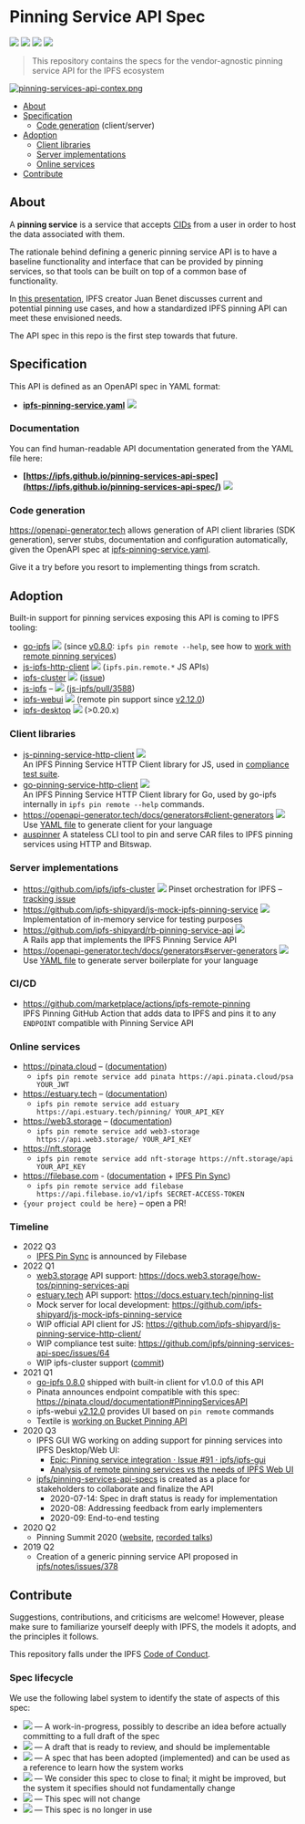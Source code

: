 # Pinning Service API Spec

[![](https://img.shields.io/badge/made%20by-Protocol%20Labs-blue.svg?style=flat-square)](http://protocol.ai)
[![](https://img.shields.io/badge/project-IPFS-blue.svg?style=flat-square)](https://ipfs.io/)
[![](https://github.com/ipfs/pinning-services-api-spec/workflows/Lint/badge.svg?branch=main)](https://github.com/ipfs/pinning-services-api-spec/actions?query=workflow%3ALint+branch%3Amain)
[![](https://img.shields.io/badge/status-stable-brightgreen.svg?style=flat-square)](https://github.com/ipfs/specs/#understanding-the-meaning-of-the-spec-badges-and-their-lifecycle)

> This repository contains the specs for the vendor-agnostic pinning service API for the IPFS ecosystem

[![pinning-services-api-contex.png](https://user-images.githubusercontent.com/157609/108572745-438fc300-7313-11eb-93c3-c8b29c0da988.png)](#about)

- [About](#about)
- [Specification](#specification)
  - [Code generation](#code-generation) (client/server)
- [Adoption](#adoption)
  - [Client libraries](#client-libraries)
  - [Server implementations](#server-implementations)
  - [Online services](#online-services)
- [Contribute](#contribute)

## About

A **pinning service** is a service that accepts [CIDs](https://github.com/ipld/cid/) from a user in order to host the data associated with them.

The rationale behind defining a generic pinning service API is to have a baseline functionality and interface that can be provided by pinning services, so that tools can be built on top of a common base of functionality. 

In [this presentation](https://youtu.be/Pcv8Bt4HMVU), IPFS creator Juan Benet discusses current and potential pinning use cases, and how a standardized IPFS pinning API can meet these envisioned needs. 

The API spec in this repo is the first step towards that future.

## Specification 

This API is defined as an OpenAPI spec in YAML format:

* **[ipfs-pinning-service.yaml](./ipfs-pinning-service.yaml)** ![](https://img.shields.io/badge/status-stable-brightgreen.svg?style=flat-square)


### Documentation

You can find human-readable API documentation generated from the YAML file here:

- **[https://ipfs.github.io/pinning-services-api-spec](https://ipfs.github.io/pinning-services-api-spec/)** ![](https://img.shields.io/badge/status-stable-brightgreen.svg?style=flat-square)

### Code generation

https://openapi-generator.tech allows generation of API client libraries (SDK generation), server stubs, documentation and configuration automatically, given the OpenAPI spec at [ipfs-pinning-service.yaml](./ipfs-pinning-service.yaml).

Give it a try before you resort to implementing things from scratch.

## Adoption

Built-in support for pinning services exposing this API is coming to IPFS tooling: 
  - [go-ipfs](https://github.com/ipfs/go-ipfs)  ![](https://img.shields.io/badge/status-stable-brightgreen.svg?style=flat-square) (since [v0.8.0](https://github.com/ipfs/go-ipfs/releases/v0.8.0): `ipfs pin remote --help`, see how to [work with remote pinning services](https://docs.ipfs.io/how-to/work-with-pinning-services/))
  - [js-ipfs-http-client](https://www.npmjs.com/package/ipfs-http-client) ![](https://img.shields.io/badge/status-stable-brightgreen.svg?style=flat-square) (`ipfs.pin.remote.*` JS APIs)
  - [ipfs-cluster](https://cluster.ipfs.io) ![](https://img.shields.io/badge/status-wip-orange.svg?style=flat-square) ([issue](https://github.com/ipfs/ipfs-cluster/issues/1213))
  - [js-ipfs](https://github.com/ipfs/js-ipfs#readme) – ![](https://img.shields.io/badge/status-wip-orange.svg?style=flat-square) ([js-ipfs/pull/3588](https://github.com/ipfs/js-ipfs/pull/3588))
  - [ipfs-webui](https://github.com/ipfs-shipyard/ipfs-webui) ![](https://img.shields.io/badge/status-reliable-green.svg?style=flat-square)  (remote pin support since [v2.12.0](https://github.com/ipfs/ipfs-webui/releases/v2.12.0))
  - [ipfs-desktop](https://github.com/ipfs-shipyard/ipfs-desktop) ![](https://img.shields.io/badge/status-reliable-green.svg?style=flat-square) (>0.20.x)

### Client libraries
- [js-pinning-service-http-client](https://github.com/ipfs-shipyard/js-pinning-service-http-client/)  ![](https://img.shields.io/badge/status-wip-orange.svg?style=flat-square)  
  An IPFS Pinning Service HTTP Client library for JS, used in [compliance test suite](https://github.com/ipfs/pinning-services-api-spec/issues/64).
- [go-pinning-service-http-client](https://github.com/ipfs/go-pinning-service-http-client)  ![](https://img.shields.io/badge/status-stable-brightgreen.svg?style=flat-square)  
  An IPFS Pinning Service HTTP Client library for Go, used by go-ipfs internally in `ipfs pin remote --help` commands.
- https://openapi-generator.tech/docs/generators#client-generators ![](https://img.shields.io/badge/status-reliable-green.svg?style=flat-square)  
  Use [YAML file](./ipfs-pinning-service.yaml) to generate client for your language  
- [auspinner](https://github.com/2color/auspinner)
  A stateless CLI tool to pin and serve CAR files to IPFS pinning services using HTTP and Bitswap.

### Server implementations
- https://github.com/ipfs/ipfs-cluster ![](https://img.shields.io/badge/status-wip-orange.svg?style=flat-square)
   Pinset orchestration for IPFS  – [tracking issue](https://github.com/ipfs/ipfs-cluster/issues/1213)
- https://github.com/ipfs-shipyard/js-mock-ipfs-pinning-service ![](https://img.shields.io/badge/status-reliable-green.svg?style=flat-square)  
  Implementation of in-memory service for testing purposes
- https://github.com/ipfs-shipyard/rb-pinning-service-api ![](https://img.shields.io/badge/status-reliable-green.svg?style=flat-square)  
  A Rails app that implements the IPFS Pinning Service API
- https://openapi-generator.tech/docs/generators#server-generators ![](https://img.shields.io/badge/status-reliable-green.svg?style=flat-square)  
  Use [YAML file](./ipfs-pinning-service.yaml) to generate server boilerplate for your language

### CI/CD

- https://github.com/marketplace/actions/ipfs-remote-pinning  
  IPFS Pinning GitHub Action that adds data to IPFS and pins it to any `ENDPOINT` compatible with Pinning Service API

### Online services

- https://pinata.cloud – ([documentation](https://pinata.cloud/documentation#PinningServicesAPI))
  - `ipfs pin remote service add pinata https://api.pinata.cloud/psa YOUR_JWT`
- https://estuary.tech – ([documentation](https://docs.estuary.tech/pinning-list))
  - `ipfs pin remote service add estuary https://api.estuary.tech/pinning/ YOUR_API_KEY`
- https://web3.storage – ([documentation](https://docs.web3.storage/how-tos/pinning-services-api))
  - `ipfs pin remote service add web3-storage https://api.web3.storage/ YOUR_API_KEY`
- https://nft.storage
  - `ipfs pin remote service add nft-storage https://nft.storage/api YOUR_API_KEY`
- https://filebase.com - ([documentation](https://docs.filebase.com/storage-networks/ipfs/ipfs-pinning) + [IPFS Pin Sync](https://docs.filebase.com/ipfs/ipfs-pin-sync))
  - `ipfs pin remote service add filebase https://api.filebase.io/v1/ipfs SECRET-ACCESS-TOKEN`
- `{your project could be here}` – open a PR!

### Timeline

- 2022 Q3
  - [IPFS Pin Sync](https://docs.filebase.com/ipfs/ipfs-pin-sync) is announced by Filebase
- 2022 Q1
  - [web3.storage](https://web3.storage) API support: https://docs.web3.storage/how-tos/pinning-services-api
  - [estuary.tech](https://estuary.tech) API support: https://docs.estuary.tech/pinning-list
  - Mock server for local development: https://github.com/ipfs-shipyard/js-mock-ipfs-pinning-service
  - WIP official API client for JS: https://github.com/ipfs-shipyard/js-pinning-service-http-client/
  - WIP compliance test suite: https://github.com/ipfs/pinning-services-api-spec/issues/64
  - WIP ipfs-cluster support ([commit](https://github.com/ipfs/ipfs-cluster/commit/9549e0c86e500a0b15020f6e5d48664d1f3ab37d))
- 2021 Q1
  - [go-ipfs 0.8.0](https://github.com/ipfs/go-ipfs/releases/v0.8.0) shipped with built-in client for v1.0.0 of this API
  - Pinata announces endpoint compatible with this spec: https://pinata.cloud/documentation#PinningServicesAPI
  - ipfs-webui [v2.12.0](https://github.com/ipfs/ipfs-webui/releases/v2.12.0) provides UI based on `pin remote` commands
  - Textile is [working on Bucket Pinning API](https://github.com/textileio/textile/discussions/499)
- 2020 Q3
  - IPFS GUI WG working on adding support for pinning services into IPFS Desktop/Web UI:
    - [Epic: Pinning service integration · Issue #91 · ipfs/ipfs-gui](https://github.com/ipfs/ipfs-gui/issues/91)
    - [Analysis of remote pinning services vs the needs of IPFS Web UI](https://docs.google.com/document/d/1f0R7woLtW_YTv9P9IOrUNK6QafgctJ7qTggEUdepD_c/)
  - [ipfs/pinning-services-api-specs](https://github.com/ipfs/pinning-services-api-specs) is created as a place for stakeholders to collaborate and finalize the API
    - 2020-07-14: Spec in draft status is ready for implementation
    - 2020-08: Addressing feedback from early implementers
    - 2020-09: End-to-end testing
- 2020 Q2
  - Pinning Summit 2020 ([website](https://ipfspinningsummit.com/), [recorded talks](https://www.youtube.com/watch?v=rYD2lfuatJM&list=PLuhRWgmPaHtTvsxuZ9T-tMlu_v0lja6v5))
- 2019 Q2 
  - Creation of a generic pinning service API proposed in [ipfs/notes/issues/378](https://github.com/ipfs/notes/issues/378)

## Contribute

Suggestions, contributions, and criticisms are welcome! However, please make sure to familiarize yourself deeply with IPFS, the models it adopts, and the principles it follows.

This repository falls under the IPFS [Code of Conduct](https://github.com/ipfs/community/blob/master/code-of-conduct.md).

### Spec lifecycle

We use the following label system to identify the state of aspects of this spec:

- ![](https://img.shields.io/badge/status-wip-orange.svg?style=flat-square) — A work-in-progress, possibly to describe an idea before actually committing to a full draft of the spec
- ![](https://img.shields.io/badge/status-draft-yellow.svg?style=flat-square) — A draft that is ready to review, and should be implementable
- ![](https://img.shields.io/badge/status-reliable-green.svg?style=flat-square) — A spec that has been adopted (implemented) and can be used as a reference to learn how the system works
- ![](https://img.shields.io/badge/status-stable-brightgreen.svg?style=flat-square) — We consider this spec to close to final; it might be improved, but the system it specifies should not fundamentally change
- ![](https://img.shields.io/badge/status-permanent-blue.svg?style=flat-square) — This spec will not change
- ![](https://img.shields.io/badge/status-deprecated-red.svg?style=flat-square) — This spec is no longer in use

